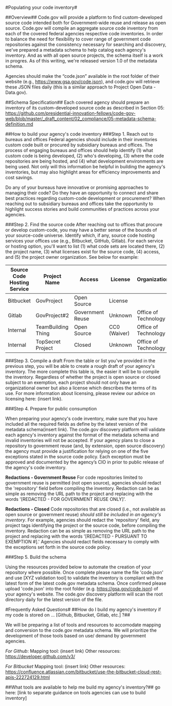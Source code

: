 

#Populating your code inventory#

##Overview##
Code.gov will provide a platform to find custom-developed source code intended both for Government-wide reuse and release as open source. Code.gov will compile an aggregate source code inventory from each of the covered federal agencies respective code inventories. In order to balance the need for flexibility to cover range of government code repositories against the  consistency necessary for searching and discovery, we've prepared a metadata schema to help catalog each agency's inventory. And as with all open source projects, the schema itself is a work in progres. As of this writing, we're released version 1.0 of the metadata schema.


Agencies should make the “code.json” available in the root folder of their website (e.g., https://www.gsa.gov/code.json), and code.gov will retrieve these JSON files daily (this is a similar approach to Project Open Data - Data.gov).

##Schema Specification##
Each covered agency should prepare an inventory of its custom-developed source code as described in Section 05: https://github.com/presidential-innovation-fellows/code-gov-web/blob/master/_draft_content/02_compliance/05-metadata-schema-definition.md

##How to build your agency's code inventory
###Step 1. Reach out to bureaus and offices
Federal agencies should include in their inventories custom code built or procured by subsidiary bureaus and offices.  The process of engaging bureaus and offices should help identify (1) what custom code is being developed, (2) who's developing, (3) where the code repositories are being hosted, and (4) what development environments are being used. Not only will this information be helpful in building the agency's inventories, but may also highlight areas for efficiency improvements and cost savings.

Do any of your bureaus have innovative or promising approaches to managing their code? Do they have an opportunity to connect and share best practices regarding custom-code development or procurement? When reaching out to subsidiary bureaus and offices take the opportunity to highlight success stories and build communities of practices across your agencies.

###Step 2. Find the source code
After reaching out to offices that procure or develop custom-code, you may have a better sense of the bounds of your source-code universe. Identify which, if any, source code hosting services your offices use (e.g., Bitbucket, GitHub, Gitlab). For each service or hosting option, you'll want to list (1) what code sets are located there, (2) the project name,  (3) what licenses exist for the source code, (4) access, and (5) the project owner organization. See below for example:


Source Code Hosting Service  | Project Name | Access |  License |  Organization |
 --------------------------- | ----------- | --------| -------- |--------|
  Bitbucket | GovProject | Open Source |License| |Bureau of Project Development|
 Gitlab | GovProject#2 |Government Reuse| Unknown| Office of Technology|
 Internal | TeamBuilding Thing |Open Source | CC0 (Waiver) |Office of Technology|
  Internal | TopSecret Project |Closed | Unknown |Office of Technology|


###Step 3. Compile a draft
From the table or list you've provided in the previous step, you will be able to create a rough draft of your agency's inventory. The more complete this table is, the easier it will be to compile the inventory. Regardless of whether the project is open source or closed subject to an exemption, each project should not only have an organizational owner but also a license which describes the terms of its use. For more information about licensing, please review our advice on licensing here: (insert link).

###Step 4. Prepare for public consumption

When preparing your agency's code inventory, make sure that you have included all the required fields as define by the latest version of the metadata schema(insert link). The code.gov discovery platform will validate each agency's inventory against the format of the metadata schema and invalid inventories will not be accepted. If your agency plans to close a repository to government reuse (and, by extension, open source discovery) the agency must provide a justification for relying on one of the five exceptions stated in the source code policy. Each exception must be approved and documented by the agency’s CIO in prior to public release of the agency's code inventory.

**Redactions - Government Reuse**
For code repositories limited to government reuse is permitted (not open source), agencies should redact the 'repository' field before compiling the inventory. Redaction can be as simple as removing the URL path to the project and replacing with the words '[REDACTED - FOR GOVERNMENT REUSE ONLY]'.

**Redactions - Closed**
Code repositories that are closed (i.e., not available as open source or government reuse) *should still be included in an agency's inventory*. For example, agencies should redact the 'repository' field, any project tags identifying the project or the source code, before compiling the inventory. Redaction can be as simple as removing the URL path to the project and replacing with the words '[REDACTED - PURSUANT TO EXEMPTION #].' Agencies should redact fields necessary to comply with the exceptions set forth in the source code policy. 

###Step 5. Build the schema

Using the resources provided below to automate the creation of your repository where possible. Once complete please name the file 'code.json' and  use [XYZ validation tool] to validate the inventory is compliant with the latest form of the latest code.gov metadata schema. Once confirmed please upload 'code.json' into the root folder (e.g. https://gsa.gov/code.json) of your agency's website. The code.gov discovery platform will scan the root directory daily for the latest version of the file.


#Frequently Asked Questions#
##How do I build my agency's inventory if my code is stored on ... [Github, Bitbucket, Gitlab, etc.] ?##

We will be preparing a list of tools and resources to accomodate mapping and conversion to the code.gov metadata schema. We will prioritize the development of those tools based on use/ demand by government agencies. 

*For Github*: 
Mapping tool: (insert link)
Other resources:
https://developer.github.com/v3/

*For Bitbucket*
Mapping tool: (insert link)
Other resources: https://confluence.atlassian.com/bitbucket/use-the-bitbucket-cloud-rest-apis-222724129.html

##What tools are available to help me build my agency's inventory?##
go here: [link to separate guidance on tools agencies can use to build inventory]




